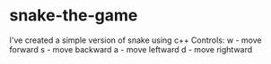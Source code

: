 # snake-the-game
I've created a simple version of snake using c++
Controls:
w - move forward
s - move backward
a - move leftward
d - move rightward
